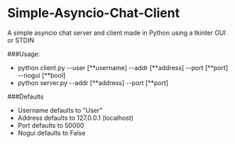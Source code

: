 # Simple-Asyncio-Chat-Client
A simple asyncio chat server and client made in Python using a tkinter GUI or STDIN

###Usage:
 - python client.py --user [\*\*username] --addr [\*\*address] --port [\*\*port] --nogui [\*\*bool]
 - python server.py --addr [\*\*address] --port [\*\*port]

###Defaults
 - Username defaults to "User"
 - Address defaults to 127.0.0.1 (localhost)
 - Port defaults to 50000
 - Nogui defaults to False
